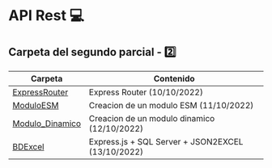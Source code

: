 
# API Rest :computer:

## Carpeta del segundo parcial - :two:

| Carpeta | Contenido |
| ------- | --------- |
| [ExpressRouter](ExpressRouter/index.js) | Express Router (10/10/2022) |
| [ModuloESM](ModuloESM/index.js) | Creacion de un modulo ESM (11/10/2022) |
| [Modulo_Dinamico](Modulo_Dinamico/index.js) | Creacion de un modulo dinamico (12/10/2022) |
| [BDExcel](BDExcel/index.js) | Express.js + SQL Server + JSON2EXCEL (13/10/2022) |

